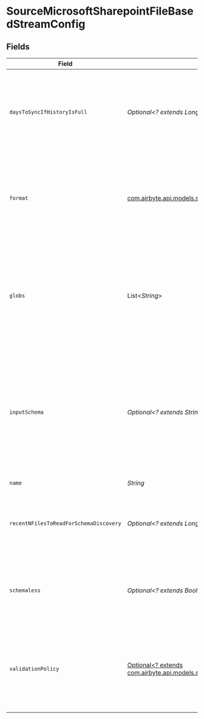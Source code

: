 # SourceMicrosoftSharepointFileBasedStreamConfig


## Fields

| Field                                                                                                                                                                                                    | Type                                                                                                                                                                                                     | Required                                                                                                                                                                                                 | Description                                                                                                                                                                                              |
| -------------------------------------------------------------------------------------------------------------------------------------------------------------------------------------------------------- | -------------------------------------------------------------------------------------------------------------------------------------------------------------------------------------------------------- | -------------------------------------------------------------------------------------------------------------------------------------------------------------------------------------------------------- | -------------------------------------------------------------------------------------------------------------------------------------------------------------------------------------------------------- |
| `daysToSyncIfHistoryIsFull`                                                                                                                                                                              | *Optional<? extends Long>*                                                                                                                                                                               | :heavy_minus_sign:                                                                                                                                                                                       | When the state history of the file store is full, syncs will only read files that were last modified in the provided day range.                                                                          |
| `format`                                                                                                                                                                                                 | [com.airbyte.api.models.shared.SourceMicrosoftSharepointFormat](../../models/shared/SourceMicrosoftSharepointFormat.md)                                                                                  | :heavy_check_mark:                                                                                                                                                                                       | The configuration options that are used to alter how to read incoming files that deviate from the standard formatting.                                                                                   |
| `globs`                                                                                                                                                                                                  | List<*String*>                                                                                                                                                                                           | :heavy_minus_sign:                                                                                                                                                                                       | The pattern used to specify which files should be selected from the file system. For more information on glob pattern matching look <a href="https://en.wikipedia.org/wiki/Glob_(programming)">here</a>. |
| `inputSchema`                                                                                                                                                                                            | *Optional<? extends String>*                                                                                                                                                                             | :heavy_minus_sign:                                                                                                                                                                                       | The schema that will be used to validate records extracted from the file. This will override the stream schema that is auto-detected from incoming files.                                                |
| `name`                                                                                                                                                                                                   | *String*                                                                                                                                                                                                 | :heavy_check_mark:                                                                                                                                                                                       | The name of the stream.                                                                                                                                                                                  |
| `recentNFilesToReadForSchemaDiscovery`                                                                                                                                                                   | *Optional<? extends Long>*                                                                                                                                                                               | :heavy_minus_sign:                                                                                                                                                                                       | The number of resent files which will be used to discover the schema for this stream.                                                                                                                    |
| `schemaless`                                                                                                                                                                                             | *Optional<? extends Boolean>*                                                                                                                                                                            | :heavy_minus_sign:                                                                                                                                                                                       | When enabled, syncs will not validate or structure records against the stream's schema.                                                                                                                  |
| `validationPolicy`                                                                                                                                                                                       | [Optional<? extends com.airbyte.api.models.shared.SourceMicrosoftSharepointValidationPolicy>](../../models/shared/SourceMicrosoftSharepointValidationPolicy.md)                                          | :heavy_minus_sign:                                                                                                                                                                                       | The name of the validation policy that dictates sync behavior when a record does not adhere to the stream schema.                                                                                        |